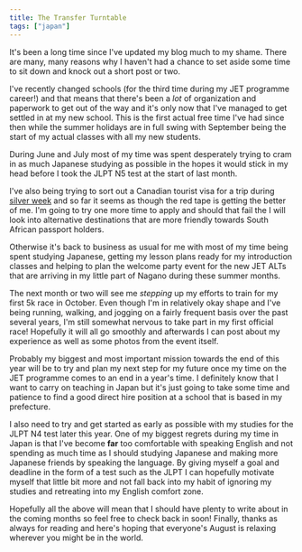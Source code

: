 ```yaml
---
title: The Transfer Turntable
tags: ["japan"]
---
```

It's been a long time since I've updated my blog much to my shame. There are many, many reasons why I haven't had a chance to set aside some time to sit down and knock out a short post or two.

I've recently changed schools (for the third time during my JET programme career!) and that means that there's been a _lot_ of organization and paperwork to get out of the way and it's only now that I've managed to get settled in at my new school. This is the first actual free time I've had since then while the summer holidays are in full swing with September being the start of my actual classes with all my new students.

During June and July most of my time was spent desperately trying to cram in as much Japanese studying as possible in the hopes it would stick in my head before I took the JLPT N5 test at the start of last month.

I've also being trying to sort out a Canadian tourist visa for a trip during [silver week][1] and so far it seems as though the red tape is getting the better of me. I'm going to try one more time to apply and should that fail the I will look into alternative destinations that are more friendly towards South African passport holders.

Otherwise it's back to business as usual for me with most of my time being spent studying Japanese, getting my lesson plans ready for my introduction classes and helping to plan the welcome party event for the new JET ALTs that are arriving in my little part of Nagano during these summer months.

The next month or two will see me _stepping_ up my efforts to train for my first 5k race in October. Even though I'm in relatively okay shape and I've being running, walking, and jogging on a fairly frequent basis over the past several years, I'm still somewhat nervous to take part in my first official race! Hopefully it will all go smoothly and afterwards I can post about my experience as well as some photos from the event itself.

Probably my biggest and most important mission towards the end of this year will be to try and plan my next step for my future once my time on the JET programme comes to an end in a year's time. I definitely know that I want to carry on teaching in Japan but it's just going to take some time and patience to find a good direct hire position at a school that is based in my prefecture.

I also need to try and get started as early as possible with my studies for the JLPT N4 test later this year. One of my biggest regrets during my time in Japan is that I've become **far** too comfortable with speaking English and not spending as much time as I should studying Japanese and making more Japanese friends by speaking the language. By giving myself a goal and deadline in the form of a test such as the JLPT I can hopefully motivate myself that little bit more and not fall back into my habit of ignoring my studies and retreating into my English comfort zone.

Hopefully all the above will mean that I should have plenty to write about in the coming months so feel free to check back in soon! Finally, thanks as always for reading and here's hoping that everyone's August is relaxing wherever you might be in the world.

 [1]: https://en.wikipedia.org/wiki/Silver_Week